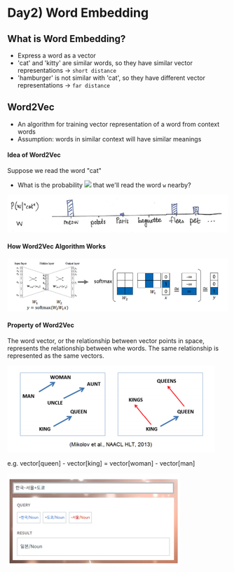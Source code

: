 # Day2) Word Embedding

## What is Word Embedding?

- Express a word as a vector
- 'cat' and 'kitty' are similar words, so they have similar vector representations -> `short distance`
- 'hamburger' is not similar with 'cat', so they have different vector representations -> `far distance`



## Word2Vec

- An algorithm for training vector representation of a word from context words
- Assumption: words in similar context will have similar meanings 



#### Idea of Word2Vec

Suppose we read the word "cat"

- What is the probability <img src="https://render.githubusercontent.com/render/math?math=$\mathrm{P}(w|cat)$"> that we'll read the word `w` nearby?

<img src='../../assets/images/nlp-02-01.png'>



#### How Word2Vec Algorithm Works

<img src='../../assets/images/nlp-02-02.png'>



#### Property of Word2Vec

The word vector, or the relationship between vector points in space, represents the relationship between whe words. The same relationship is represented as the same vectors.

<img src='../../assets/images/nlp-02-03.png'>

e.g. vector[queen] - vector[king] = vector[woman] - vector[man]

<img src='../../assets/images/nlp-02-04.png'>

